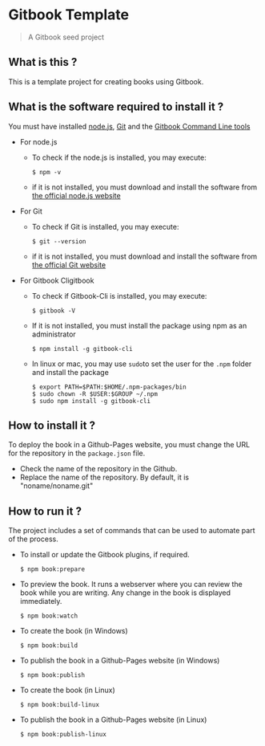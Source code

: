 # Gitbook Template

> A Gitbook seed project

## What is this ?

This is a template project for creating books using Gitbook.

## What is the software required to install it ?

You must have installed [node.js](https://nodejs.org), [Git]((https://git-scm.com/downloads)) and the [Gitbook Command Line tools](https://github.com/GitbookIO/gitbook-cli)

- For node.js
  - To check if the node.js is installed, you may execute:
  
    ```
    $ npm -v
    ```
    
  - if it is not installed, you must download and install the software from [the official node.js website](https://nodejs.org/en/download/)

- For Git
  - To check if Git is installed, you may execute:
  
    ```
    $ git --version
    ```
    
  - if it is not installed, you must download and install the software from [the official Git website](https://git-scm.com/downloads)

- For Gitbook Cligitbook
  - To check if Gitbook-Cli is installed, you may execute:
    ```
    $ gitbook -V
    ```

  - If it is not installed, you must install the package using npm as an administrator
  
    ```
    $ npm install -g gitbook-cli
    ```
    
  - In linux or mac, you may use ``sudo``to set the user for the ``.npm`` folder and install the package
  
    ```
    $ export PATH=$PATH:$HOME/.npm-packages/bin
    $ sudo chown -R $USER:$GROUP ~/.npm
    $ sudo npm install -g gitbook-cli
    ```


## How to install it ?

To deploy the book in a Github-Pages website, you must change the URL for the repository in the ``package.json`` file.

- Check the name of the repository in the Github.
- Replace the name of the repository. By default, it is "noname/noname.git"

## How to run it ?

The project includes a set of commands that can be used to automate part of the process.

- To install or update the Gitbook plugins, if required.

  ```
  $ npm book:prepare
  ```

- To preview the book. It runs a webserver where you can review the book while you are writing. Any change in the book is displayed immediately.

  ```
  $ npm book:watch
  ```

- To create the book (in Windows)

  ```
  $ npm book:build
  ```

- To publish the book in a Github-Pages website (in Windows)

  ```
  $ npm book:publish
  ```

- To create the book (in Linux)

  ```
  $ npm book:build-linux
  ```

- To publish the book in a Github-Pages website (in Linux)

  ```
  $ npm book:publish-linux
  ```

